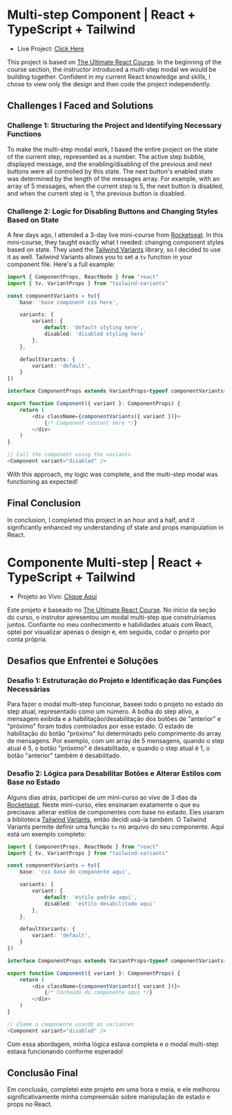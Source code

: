 # Multi-step Component | React + TypeScript + Tailwind
* Live Project: [Click Here](https://steps-react-component-three.vercel.app/)

This project is based on [The Ultimate React Course](https://www.udemy.com/course/the-ultimate-react-course/). In the beginning of the course section, the instructor introduced a multi-step modal we would be building together. Confident in my current React knowledge and skills, I chose to view only the design and then code the project independently.

## Challenges I Faced and Solutions
### Challenge 1: Structuring the Project and Identifying Necessary Functions
To make the multi-step modal work, I based the entire project on the state of the current step, represented as a number. The active step bubble, displayed message, and the enabling/disabling of the previous and next buttons were all controlled by this state. The next button's enabled state was determined by the length of the messages array. For example, with an array of 5 messages, when the current step is 5, the next button is disabled, and when the current step is 1, the previous button is disabled.

### Challenge 2: Logic for Disabling Buttons and Changing Styles Based on State
A few days ago, I attended a 3-day live mini-course from [Rocketseat](https://www.rocketseat.com.br/). In this mini-course, they taught exactly what I needed: changing component styles based on state. They used the [Tailwind Variants](https://www.tailwind-variants.org/) library, so I decided to use it as well. Tailwind Variants allows you to set a `tv` function in your component file. Here's a full example:
```typescript
import { ComponentProps, ReactNode } from "react"
import { tv, VariantProps } from "tailwind-variants"

const componentVariants = tv({
    base: 'base component css here',

    variants: {
        variant: {
            default: 'default styling here',
            disabled: 'disabled styling here'
        },
    },

    defaultVariants: {
        variant: 'default',
    }
})

interface ComponentProps extends VariantProps<typeof componentVariants> {}

export function Component({ variant }: ComponentProps) {
    return (
        <div className={componentVariants({ variant })}>
            {/* Component content here */}
        </div>
    )
}

// Call the component using the variants
<Component variant="disabled" />
```
With this approach, my logic was complete, and the multi-step modal was functioning as expected!

## Final Conclusion 
In conclusion, I completed this project in an hour and a half, and it significantly enhanced my understanding of state and props manipulation in React.

# Componente Multi-step | React + TypeScript + Tailwind
* Projeto ao Vivo: [Clique Aqui](https://steps-react-component-three.vercel.app/)

Este projeto é baseado no [The Ultimate React Course](https://www.udemy.com/course/the-ultimate-react-course/). No início da seção do curso, o instrutor apresentou um modal multi-step que construiríamos juntos. Confiante no meu conhecimento e habilidades atuais com React, optei por visualizar apenas o design e, em seguida, codar o projeto por conta própria.

## Desafios que Enfrentei e Soluções
### Desafio 1: Estruturação do Projeto e Identificação das Funções Necessárias
Para fazer o modal multi-step funcionar, baseei todo o projeto no estado do step atual, representado como um número. A bolha do step ativo, a mensagem exibida e a habilitação/desabilitação dos botões de "anterior" e "próximo" foram todos controlados por esse estado. O estado de habilitação do botão "próximo" foi determinado pelo comprimento do array de mensagens. Por exemplo, com um array de 5 mensagens, quando o step atual é 5, o botão "próximo" é desabilitado, e quando o step atual é 1, o botão "anterior" também é desabilitado.

### Desafio 2: Lógica para Desabilitar Botões e Alterar Estilos com Base no Estado
Alguns dias atrás, participei de um mini-curso ao vivo de 3 dias da [Rocketseat](https://www.rocketseat.com.br/). Neste mini-curso, eles ensinaram exatamente o que eu precisava: alterar estilos de componentes com base no estado. Eles usaram a biblioteca [Tailwind Variants](https://www.tailwind-variants.org/), então decidi usá-la também. O Tailwind Variants permite definir uma função `tv` no arquivo do seu componente. Aqui está um exemplo completo:
```typescript
import { ComponentProps, ReactNode } from "react"
import { tv, VariantProps } from "tailwind-variants"

const componentVariants = tv({
    base: 'css base do componente aqui',

    variants: {
        variant: {
            default: 'estilo padrão aqui',
            disabled: 'estilo desabilitado aqui'
        },
    },

    defaultVariants: {
        variant: 'default',
    }
})

interface ComponentProps extends VariantProps<typeof componentVariants> {}

export function Component({ variant }: ComponentProps) {
    return (
        <div className={componentVariants({ variant })}>
            {/* Conteúdo do componente aqui */}
        </div>
    )
}

// Chame o componente usando as variantes
<Component variant="disabled" />
```
Com essa abordagem, minha lógica estava completa e o modal multi-step estava funcionando conforme esperado!

## Conclusão Final
Em conclusão, completei este projeto em uma hora e meia, e ele melhorou significativamente minha compreensão sobre manipulação de estado e props no React.